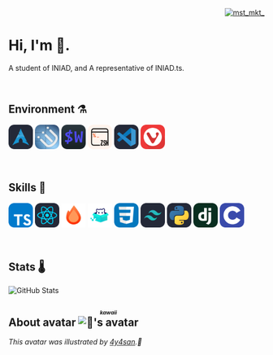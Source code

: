 <div>
    <p align='right'>
        <a href="https://twitter.com/mst_mkt_" target="blank">
            <img src="https://img.shields.io/twitter/follow/mst_mkt_?logo=twitter&style=flat-square" alt="mst_mkt_" />
        </a>
    </p>
    <h1>
        Hi, I'm 🧶.
    </h1>
    <p>A student of INIAD, and A representative of INIAD.ts.</p>
</div>
<br>

## Environment ⚗️

<img width='48px' src='./assets/icons/environment/arch.png' alt='Arch Linux' /> <img width='48px' src='./assets/icons/environment/i3wm.png' alt='i3wm' /> <img width='48px' src='./assets/icons/environment/wezterm.png' alt='wezterm' /> <img width='48px' src='./assets/icons/environment/zsh.png' alt='zsh' /> <img width='48px' src='./assets/icons/environment/vscode.png' alt='VSCode' /> <img width='48px' src='./assets/icons/environment/vivaldi.png' alt='Vivaldi' />

<br>

## Skills 🍹

<img width='48px' src='./assets/icons/skills/typescript.png' alt='TypeScript' /> <img width='48px' src='./assets/icons/skills/react.png' alt='React' /> <img width='48px' src='./assets/icons/skills/hono.png' alt='Hono' /> <img width='48px' src='./assets/icons/skills/frourio.png' alt='Frourio' /> <img width='48px' src='./assets/icons/skills/css.png' alt='CSS' /> <img width='48px' src='./assets/icons/skills/tailwind.png' alt='Tailwind' /> <img width='48px' src='./assets/icons/skills/python.png' alt='Python' /> <img width='48px' src='./assets/icons/skills/django.png' alt='Django' /> <img width='48px' src='./assets/icons/skills/c.png' alt='C lang' />

<br>

## Stats 🌡️

![GitHub Stats](https://github-readme-stats.vercel.app/api?username=mst-mkt&count_private=true&show_icons=true&theme=graywhite)
<br>

<h2>
    About avatar
    <ruby>
        <img width='36px' alt="🧶's avatar" src='https://github.com/mst-mkt.png' />
        <rp>(</rp><rt><i><b>kawaii</b></i></rt><rp>)</rp>
    </ruby>
</h2>
<i>This avatar was illustrated by <a href='https://twitter.com/4y4san'>4y4san</a>.🎨</i>
